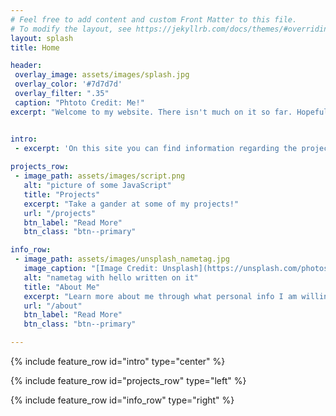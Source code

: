```yaml
---
# Feel free to add content and custom Front Matter to this file.
# To modify the layout, see https://jekyllrb.com/docs/themes/#overriding-theme-defaults
layout: splash
title: Home

header:
 overlay_image: assets/images/splash.jpg
 overlay_color: '#7d7d7d'
 overlay_filter: ".35"
 caption: "Phtoto Credit: Me!"
excerpt: "Welcome to my website. There isn't much on it so far. Hopefully that changes in the future."


intro:
 - excerpt: 'On this site you can find information regarding the projects I have done, and maybe an occasional blog post or two.'
  
projects_row:
 - image_path: assets/images/script.png
   alt: "picture of some JavaScript"
   title: "Projects"
   excerpt: "Take a gander at some of my projects!"
   url: "/projects"
   btn_label: "Read More"
   btn_class: "btn--primary"

info_row:
 - image_path: assets/images/unsplash_nametag.jpg
   image_caption: "[Image Credit: Unsplash](https://unsplash.com/photos/2enBTsIVhUU)"
   alt: "nametag with hello written on it"
   title: "About Me"
   excerpt: "Learn more about me through what personal info I am willing to share"
   url: "/about"
   btn_label: "Read More"
   btn_class: "btn--primary"

---
```


{% include feature_row id="intro" type="center" %}

{% include feature_row id="projects_row" type="left" %}

{% include feature_row id="info_row" type="right" %}